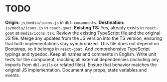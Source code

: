 # TODO

**Origin:** `js/media/icons.js` in `dbl-components`.
**Destination:** `js/media/icons.js` in `react-goat`.
**Existing TS:** Yes, already exists in `react-goat` at `media/icons.tsx`.
Review the existing TypeScript file and the original JS file. Merge any updates from the JS version into the TS version, ensuring that both implementations stay synchronized.
This file does not depend on Bootstrap, so it belongs in `react-goat`.
Add comprehensive TypeScript typings and typedoc. Keep all names and comments in English.
Write unit tests for the component, mocking all external dependencies (including any imports from `dbl-utils` or related files). Ensure that behavior matches the original JS implementation.
Document any props, state variables and events.